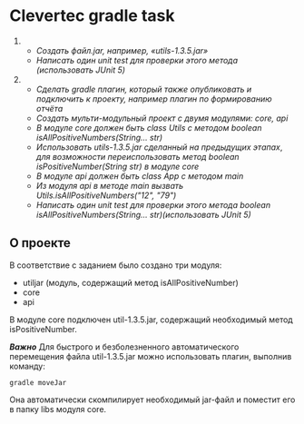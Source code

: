 # Clevertec gradle task

1.  - *Создать файл.jar, например, «utils-1.3.5.jar»*
    - *Написать один unit test для проверки этого метода (использовать JUnit 5)*
2. - *Сделать gradle плагин, который также опубликовать и подключить к проекту, например плагин по формированию отчёта*
    - *Создать мульти-модульный проект с двумя модулями: core, api*
    - *В модуле core должен быть class Utils с методом boolean isAllPositiveNumbers(String… str)*
    - *Использовать utils-1.3.5.jar сделанный на предыдущих этапах*, *для возможности переиспользовать метод boolean isPositiveNumber(String str) в модуле core*
    - *В модуле api должен быть class App с методом main*
    - *Из модуля api в методе main вызвать Utils.isAllPositiveNumbers("12", "79")*
    - *Написать один unit test для проверки этого метода boolean isAllPositiveNumbers(String… str)(использовать JUnit 5)*

## О проекте

В соответствие с заданием было создано три модуля: 
 - utiljar (модуль, содержащий метод isAllPositiveNumber)
 - core
 - api

В модуле core подключен util-1.3.5.jar, содержащий необходимый метод isPositiveNumber. 

***Важно*** Для быстрого и безболезненного автоматического перемещения файла util-1.3.5.jar можно использовать плагин, выполнив команду: 

    gradle moveJar

Она автоматически скомпилирует необходимый jar-файл и поместит его в папку libs модуля core.
